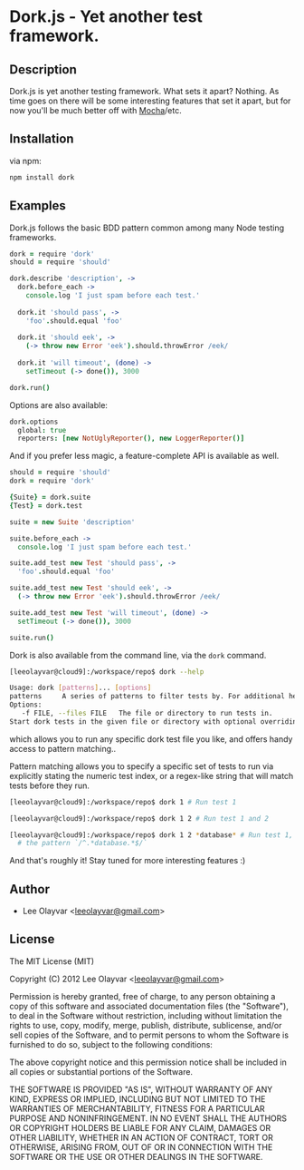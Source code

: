 
# Dork.js - Yet another test framework.

## Description

Dork.js is yet another testing framework. What sets it apart? Nothing. As time
goes on there will be some interesting features that set it apart, but for now
you'll be much better off with
[Mocha](http://visionmedia.github.com/mocha/)/etc.

## Installation

via npm:

```bash
npm install dork
```

## Examples

Dork.js follows the basic BDD pattern common among many Node testing
frameworks.

```CoffeeScript
dork = require 'dork'
should = require 'should'

dork.describe 'description', ->
  dork.before_each ->
    console.log 'I just spam before each test.'
  
  dork.it 'should pass', ->
    'foo'.should.equal 'foo'
  
  dork.it 'should eek', ->
    (-> throw new Error 'eek').should.throwError /eek/
  
  dork.it 'will timeout', (done) ->
    setTimeout (-> done()), 3000

dork.run()
```

Options are also available:

```CoffeeScript
dork.options
  global: true
  reporters: [new NotUglyReporter(), new LoggerReporter()]
```

And if you prefer less magic, a feature-complete API is available as well.

```CoffeeScript
should = require 'should'
dork = require 'dork'

{Suite} = dork.suite
{Test} = dork.test

suite = new Suite 'description'

suite.before_each ->
  console.log 'I just spam before each test.'

suite.add_test new Test 'should pass', ->
  'foo'.should.equal 'foo'

suite.add_test new Test 'should eek', ->
  (-> throw new Error 'eek').should.throwError /eek/

suite.add_test new Test 'will timeout', (done) ->
  setTimeout (-> done()), 3000

suite.run()
```

Dork is also available from the command line, via the `dork` command.

```bash
[leeolayvar@cloud9]:/workspace/repo$ dork --help

Usage: dork [patterns]... [options]
patterns     A series of patterns to filter tests by. For additional help, see README.md#patterns
Options:
   -f FILE, --files FILE   The file or directory to run tests in.
Start dork tests in the given file or directory with optional overriding options.
```

which allows you to run any specific dork test file you like, and offers handy
access to pattern matching..

Pattern matching allows you to specify a specific set of tests to run via
explicitly stating the numeric test index, or a regex-like string that
will match tests before they run.

```bash
[leeolayvar@cloud9]:/workspace/repo$ dork 1 # Run test 1

[leeolayvar@cloud9]:/workspace/repo$ dork 1 2 # Run test 1 and 2

[leeolayvar@cloud9]:/workspace/repo$ dork 1 2 *database* # Run test 1, 2, and any tests matching
  # the pattern `/^.*database.*$/`
```

And that's roughly it! Stay tuned for more interesting features :)

## Author

  - Lee Olayvar &lt;leeolayvar@gmail.com&gt;

## License

The MIT License (MIT)

Copyright (C) 2012 Lee Olayvar &lt;leeolayvar@gmail.com&gt;

Permission is hereby granted, free of charge, to any person obtaining a copy of this software and associated documentation files (the "Software"), to deal in the Software without restriction, including without limitation the rights to use, copy, modify, merge, publish, distribute, sublicense, and/or sell copies of the Software, and to permit persons to whom the Software is furnished to do so, subject to the following conditions:

The above copyright notice and this permission notice shall be included in all copies or substantial portions of the Software.

THE SOFTWARE IS PROVIDED "AS IS", WITHOUT WARRANTY OF ANY KIND, EXPRESS OR IMPLIED, INCLUDING BUT NOT LIMITED TO THE WARRANTIES OF MERCHANTABILITY, FITNESS FOR A PARTICULAR PURPOSE AND NONINFRINGEMENT. IN NO EVENT SHALL THE AUTHORS OR COPYRIGHT HOLDERS BE LIABLE FOR ANY CLAIM, DAMAGES OR OTHER LIABILITY, WHETHER IN AN ACTION OF CONTRACT, TORT OR OTHERWISE, ARISING FROM, OUT OF OR IN CONNECTION WITH THE SOFTWARE OR THE USE OR OTHER DEALINGS IN THE SOFTWARE.